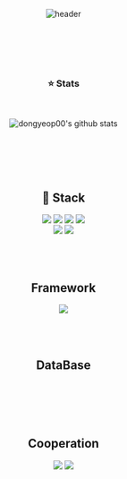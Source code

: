 <div align="center">
  
  ![header](https://capsule-render.vercel.app/api?type=Waving?&text=DongYeop_Github&color=000000)

  </br>
  </br>
  </br>
  </br>
  
  ### ⭐ Stats
  </br>
  
  ![dongyeop00's github stats](https://github-readme-stats.vercel.app/api?username=dongyeop00&show_icons=true&theme=great-gatsby)

  </br>
  </br>
  </br>
  </br>
  
  ## 🔨 Stack

  <img src="https://img.shields.io/badge/JAVA-007396?style=for-the-badge&logo=Java&logoColor=white">
  <img src="https://img.shields.io/badge/JavaScript-F7DF1E?style=for-the-badge&logo=JavaScript&logoColor=white">
  <img src="https://img.shields.io/badge/HTML5-E34F26?style=for-the-badge&logo=HTML5&logoColor=white">
  <img src="https://img.shields.io/badge/CSS3-1572B6?style=for-the-badge&logo=CSS3&logoColor=white"> <br>
  <!--<img src="https://img.shields.io/badge/MySQL-4479A1?style=for-the-badge&logo=MySQL&logoColor=white">-->
  <img src="https://img.shields.io/badge/Eclipse-2C2255?style=for-the-badge&logo=Eclipse%20IDE&logoColor=white">
  <img src="https://img.shields.io/badge/intellijidea-000000?style=for-the-badge&logo=intellijidea&logoColor=white">

  </br>
  </br>
  </br>
  </br>
  
  ## Framework

  <img src="https://img.shields.io/badge/Spring Boot-6DB33F?style=for-the-badge&logo=Springboot&logoColor=white">
    
  </br>
  </br>
  </br>
  </br>
  
  ## DataBase

  </br>
  </br>
  </br>
  </br>
  
  ## Cooperation

  <img src="https://img.shields.io/badge/Github-181717?style=for-the-badge&logo=Github&logoColor=white">
  <img src="https://img.shields.io/badge/Notion-000000?style=for-the-badge&logo=Notion&logoColor=white">
  
</div>
